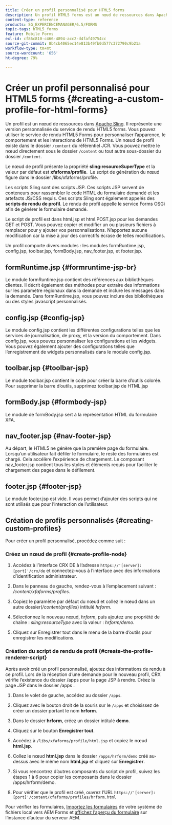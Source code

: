 ```yaml
---
title: Créer un profil personnalisé pour HTML5 forms
description: Un profil HTML5 forms est un nœud de ressources dans Apache Sling. Il représente une version personnalisée du service de rendu de HTML5 forms.
content-type: reference
products: SG_EXPERIENCEMANAGER/6.5/FORMS
topic-tags: hTML5_forms
feature: Mobile Forms
exl-id: cf86c810-c466-4894-acc2-d4faf49754cc
source-git-commit: 8b4cb4065ec14e813b49fb0d577c372790c9b21a
workflow-type: tm+mt
source-wordcount: '656'
ht-degree: 79%

---
```


# Créer un profil personnalisé pour HTML5 forms {#creating-a-custom-profile-for-html-forms}

Un profil est un nœud de ressources dans [Apache Sling](https://sling.apache.org/). Il représente une version personnalisée du service de rendu HTML5 forms. Vous pouvez utiliser le service de rendu HTML5 Forms pour personnaliser l’apparence, le comportement et les interactions de HTML5 Forms. Un nœud de profil existe dans le dossier `/content` du référentiel JCR. Vous pouvez mettre le nœud directement sous le dossier `/content` ou tout autre sous-dossier du dossier `/content`.

Le nœud de profil présente la propriété **sling:resourceSuperType** et la valeur par défaut est **xfaforms/profile**.  Le script de génération du nœud figure dans le dossier /libs/xfaforms/profile.

Les scripts Sling sont des scripts JSP. Ces scripts JSP servent de conteneurs pour rassembler le code HTML du formulaire demandé et les artefacts JS/CSS requis. Ces scripts Sling sont également appelés des **scripts de rendu de profil**. Le rendu de profil appelle le service Forms OSGi afin de générer le formulaire demandé.

Le script de profil est dans html.jsp et html.POST.jsp pour les demandes GET et POST. Vous pouvez copier et modifier un ou plusieurs fichiers à remplacer pour y ajouter vos personnalisations. N’apportez aucune modification car la mise à jour des correctifs écrase de telles modifications.

Un profil comporte divers modules : les modules formRuntime.jsp, config.jsp, toolbar.jsp, formBody.jsp, nav_footer.jsp, et footer.jsp.

## formRuntime.jsp {#formruntime-jsp-br}

Le module formRuntime.jsp contient des références aux bibliothèques clientes. Il décrit également des méthodes pour extraire des informations sur les paramètre régionaux dans la demande et inclure les messages dans la demande. Dans formRuntime.jsp, vous pouvez inclure des bibliothèques ou des styles javascript personnalisés.

## config.jsp {#config-jsp}

Le module config.jsp contient les différentes configurations telles que les services de journalisation, de proxy, et la version du comportement. Dans config.jsp, vous pouvez personnaliser les configurations et les widgets. Vous pouvez également ajouter des configurations telles que l’enregistrement de widgets personnalisés dans le module config.jsp.

## toolbar.jsp {#toolbar-jsp}

Le module toolbar.jsp contient le code pour créer la barre d’outils colorée. Pour supprimer la barre d’outils, supprimez toolbar.jsp de HTML.jsp

## formBody.jsp {#formbody-jsp}

Le module de formBody.jsp sert à la représentation HTML du formulaire XFA.

## nav_footer.jsp {#nav-footer-jsp}

Au départ, le HTML5 ne génère que la première page du formulaire. Lorsqu’un utilisateur fait défiler le formulaire, le reste des formulaires est chargé. Cela accélère l’expérience de chargement. Le composant nav_footer.jsp contient tous les styles et éléments requis pour faciliter le chargement des pages dans le défilement.

## footer.jsp {#footer-jsp}

Le module footer.jsp est vide. Il vous permet d’ajouter des scripts qui ne sont utilisés que pour l’interaction de l’utilisateur.

## Création de profils personnalisés {#creating-custom-profiles}

Pour créer un profil personnalisé, procédez comme suit :

### Créez un nœud de profil {#create-profile-node}

1. Accédez à l’interface CRX DE à l’adresse `https://'[server]:[port]'/crx/de` et connectez-vous à l’interface avec des informations d’identification administrateur.

1. Dans le panneau de gauche, rendez-vous à l’emplacement suivant : */content/xfaforms/profiles*.

1. Copiez le paramètre par défaut du nœud et collez le nœud dans un autre dossier(*/content/profiles*) intitulé *hrform*.

1. Sélectionnez le nouveau nœud, *hrform*, puis ajoutez une propriété de chaîne : *sling:resourceType* avec la valeur : *hrform/demo*.

1. Cliquez sur Enregistrer tout dans le menu de la barre d’outils pour enregistrer les modifications.

### Création du script de rendu de profil {#create-the-profile-renderer-script}

Après avoir créé un profil personnalisé, ajoutez des informations de rendu à ce profil. Lors de la réception d’une demande pour le nouveau profil, CRX vérifie l’existence du dossier /apps pour la page JSP à rendre. Créez la page JSP dans le dossier /apps .

1. Dans le volet de gauche, accédez au dossier `/apps`.
1. Cliquez avec le bouton droit de la souris sur le `/apps` et choisissez de créer un dossier portant le nom **hrform**.
1. Dans le dossier **hrform**, créez un dossier intitulé **demo**.
1. Cliquez sur le bouton **Enregistrer tout**.
1. Accédez à `/libs/xfaforms/profile/html.jsp` et copiez le nœud **html.jsp**.
1. Collez le nœud **html.jsp** dans le dossier `/apps/hrform/demo` créé au-dessus avec le même nom **html.jsp** et cliquez sur **Enregistrer**.
1. Si vous rencontrez d’autres composants du script de profil, suivez les étapes 1 à 6 pour copier les composants dans le dossier /apps/hrform/demo.

1. Pour vérifier que le profil est créé, ouvrez l’URL `https://'[server]:[port]'/content/xfaforms/profiles/hrform.html`

Pour vérifier les formulaires, [Importez les formulaires](/help/forms/using/get-xdp-pdf-documents-aem.md) de votre système de fichiers local vers AEM Forms et [affichez l’aperçu du formulaire](/help/forms/using/previewing-forms.md) sur l’instance d’auteur du serveur AEM.
